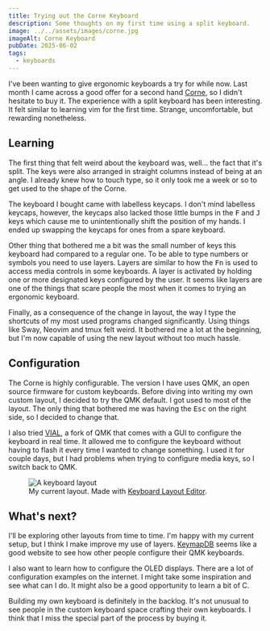 ```yaml
---
title: Trying out the Corne Keyboard
description: Some thoughts on my first time using a split keyboard.
image: ../../assets/images/corne.jpg
imageAlt: Corne Keyboard
pubDate: 2025-06-02
tags:
  - keyboards
---
```


I've been wanting to give ergonomic keyboards a try for while now. Last month I came across a good offer for a second
hand [Corne](https://github.com/foostan/crkbd), so I didn't hesitate to buy it. The experience with a split keyboard has
been interesting. It felt similar to learning vim for the first time. Strange, uncomfortable, but rewarding nonetheless.

## Learning

The first thing that felt weird about the keyboard was, well... the fact that it's split. The keys were also arranged in
straight columns instead of being at an angle. I already knew how to touch type, so it only took me a week or so to get
used to the shape of the Corne.

The keyboard I bought came with labelless keycaps. I don't mind labelless keycaps, however, the keycaps also lacked
those little bumps in the <kbd>F</kbd> and <kbd>J</kbd> keys which cause me to unintentionally shift the position of my
hands. I ended up swapping the keycaps for ones from a spare keyboard.

Other thing that bothered me a bit was the small number of keys this keyboard had compared to a regular one. To be able
to type numbers or symbols you need to use layers. Layers are similar to how the <kbd>Fn</kbd> is used to access media
controls in some keyboards. A layer is activated by holding one or more designated keys configured by the user. It seems
like layers are one of the things that scare people the most when it comes to trying an ergonomic keyboard.

Finally, as a consequence of the change in layout, the way I type the shortcuts of my most used programs changed
significantly. Using things like Sway, Neovim and tmux felt weird. It bothered me a lot at the beginning, but I'm now
capable of using the new layout without too much hassle.

## Configuration

The Corne is highly configurable. The version I have uses QMK, an open source firmware for custom keyboards. Before
diving into writing my own custom layout, I decided to try the QMK default. I got used to most of the layout. The only
thing that bothered me was having the <kbd>Esc</kbd> on the right side, so I decided to change that.

I also tried [VIAL](https://github.com/vial-kb/vial-qmk), a fork of QMK that comes with a GUI to configure the keyboard
in real time. It allowed me to configure the keyboard without having to flash it every time I wanted to change
something. I used it for couple days, but I had problems when trying to configure media keys, so I switch back to QMK.

<figure>
    <img alt="A keyboard layout" src="/images/keyboard-layout.png" />
    <figcaption>
        My current layout. Made with
        <a href="https://www.keyboard-layout-editor.com/">Keyboard Layout Editor</a>.
    </figcaption>
</figure>

## What's next?

I'll be exploring other layouts from time to time. I'm happy with my current setup, but I think I make improve my use of
layers. [KeymapDB](https://keymapdb.com/) seems like a good website to see how other people configure their QMK
keyboards.

I also want to learn how to configure the OLED displays. There are a lot of configuration examples on the internet. I
might take some inspiration and see what can I do. It might also be a good opportunity to learn a bit of C.

Building my own keyboard is definitely in the backlog. It's not unusual to see people in the custom keyboard space
crafting their own keyboards. I think that I miss the special part of the process by buying it.
